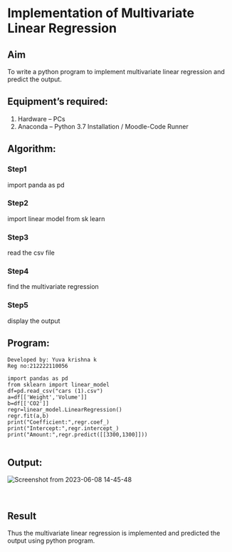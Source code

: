 # Implementation of Multivariate Linear Regression
## Aim
To write a python program to implement multivariate linear regression and predict the output.
## Equipment’s required:
1.	Hardware – PCs
2.	Anaconda – Python 3.7 Installation / Moodle-Code Runner
## Algorithm:
### Step1
import panda as pd

### Step2
import linear model from sk learn

### Step3
read the csv file 

### Step4
find the multivariate regression

### Step5
display the output

## Program:

```
Developed by: Yuva krishna k
Reg no:212222110056

import pandas as pd
from sklearn import linear_model
df=pd.read_csv("cars (1).csv")
a=df[['Weight','Volume']]
b=df[['CO2']]
regr=linear_model.LinearRegression()
regr.fit(a,b)
print("Coefficient:",regr.coef_)
print("Intercept:",regr.intercept_)
print("Amount:",regr.predict([[3300,1300]]))


```
## Output:
![Screenshot from 2023-06-08 14-45-48](https://github.com/Yuvakrishna0/Multivariate-Linear-Regression/assets/117915037/0bb45325-09b7-4fc7-befe-1e7d7712a4c9)


<br>

## Result
Thus the multivariate linear regression is implemented and predicted the output using python program.
